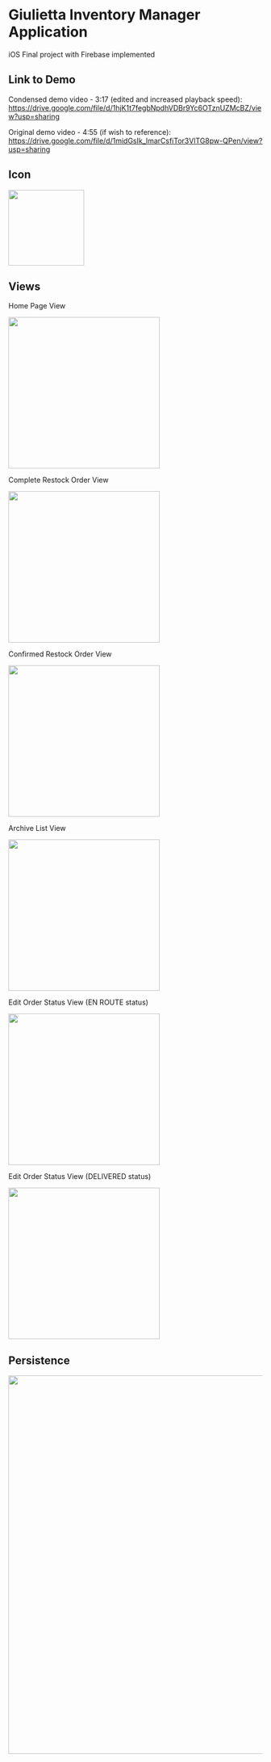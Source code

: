 # Giulietta Inventory Manager Application
iOS Final project with Firebase implemented

## Link to Demo

Condensed demo video - 3:17 (edited and increased playback speed): https://drive.google.com/file/d/1hjK1t7fegbNpdhVDBr9Yc6OTznUZMcBZ/view?usp=sharing

Original demo video - 4:55  (if wish to reference): https://drive.google.com/file/d/1midGsIk_lmarCsfiTor3VlTG8pw-QPen/view?usp=sharing

## Icon

<img src="https://github.com/Iantomasi/GiuliettaInventoryManager/assets/77695020/28c723ae-0c16-4519-9102-b1882810068a" width="150">


## Views

Home Page View

<img src="https://github.com/Iantomasi/GiuliettaInventoryManager/assets/77695020/7ea1f8cb-c521-413e-9d84-99b13dc67f87" width="300">

Complete Restock Order View

<img src="https://github.com/Iantomasi/GiuliettaInventoryManager/assets/77695020/c9a86ff8-d99d-4e46-bb92-2b8f4b401e5c" width="300">

Confirmed Restock Order View

<img src="https://github.com/Iantomasi/GiuliettaInventoryManager/assets/77695020/233a0357-af79-40f7-b63e-32494a3aacf8" width="300">

Archive List View

<img src="https://github.com/Iantomasi/GiuliettaInventoryManager/assets/77695020/07dc6356-d1a0-404a-82b7-3569a2fb8546" width="300">

Edit Order Status View (EN ROUTE status)

<img src="https://github.com/Iantomasi/GiuliettaInventoryManager/assets/77695020/cde5468f-c157-47df-a919-c8cc9982a68c" width="300">

Edit Order Status View (DELIVERED status)

<img src="https://github.com/Iantomasi/GiuliettaInventoryManager/assets/77695020/385a1c48-5d1a-4a18-ad5c-7dcb9eae767f" width="300">

## Persistence

<img src="https://github.com/Iantomasi/GiuliettaInventoryManager/assets/77695020/a3ca2bc3-f54b-460c-80f2-dc300ca1c285" width="750">


